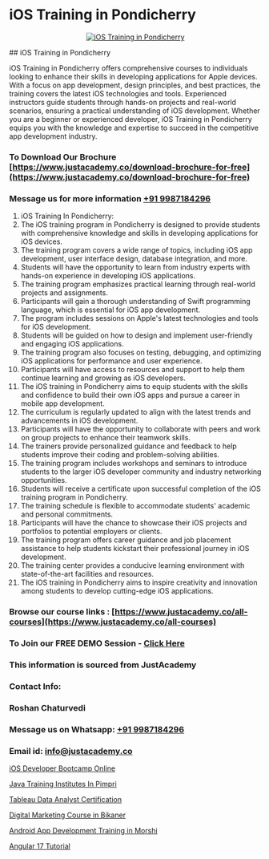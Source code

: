 # iOS Training in Pondicherry

<p align="center">
  <a href="https://justacademy.co/course-detail/ios-training">
    <img src="https://justacademy.co/storage2/course_image/1676636008_course_image.webp" alt="iOS Training in Pondicherry">
  </a>
</p>
## iOS Training in Pondicherry

iOS Training in Pondicherry offers comprehensive courses to individuals looking to enhance their skills in developing applications for Apple devices. With a focus on app development, design principles, and best practices, the training covers the latest iOS technologies and tools. Experienced instructors guide students through hands-on projects and real-world scenarios, ensuring a practical understanding of iOS development. Whether you are a beginner or experienced developer, iOS Training in Pondicherry equips you with the knowledge and expertise to succeed in the competitive app development industry.
### To Download Our Brochure [https://www.justacademy.co/download-brochure-for-free](https://www.justacademy.co/download-brochure-for-free)
### Message us for more information [+91 9987184296](https://api.whatsapp.com/send?phone=919987184296)
1) iOS Training In Pondicherry:
1) The iOS training program in Pondicherry is designed to provide students with comprehensive knowledge and skills in developing applications for iOS devices.
2) The training program covers a wide range of topics, including iOS app development, user interface design, database integration, and more.
3) Students will have the opportunity to learn from industry experts with hands-on experience in developing iOS applications.
4) The training program emphasizes practical learning through real-world projects and assignments.
5) Participants will gain a thorough understanding of Swift programming language, which is essential for iOS app development.
6) The program includes sessions on Apple's latest technologies and tools for iOS development.
7) Students will be guided on how to design and implement user-friendly and engaging iOS applications.
8) The training program also focuses on testing, debugging, and optimizing iOS applications for performance and user experience.
9) Participants will have access to resources and support to help them continue learning and growing as iOS developers.
10) The iOS training in Pondicherry aims to equip students with the skills and confidence to build their own iOS apps and pursue a career in mobile app development.
11) The curriculum is regularly updated to align with the latest trends and advancements in iOS development.
12) Participants will have the opportunity to collaborate with peers and work on group projects to enhance their teamwork skills.
13) The trainers provide personalized guidance and feedback to help students improve their coding and problem-solving abilities.
14) The training program includes workshops and seminars to introduce students to the larger iOS developer community and industry networking opportunities.
15) Students will receive a certificate upon successful completion of the iOS training program in Pondicherry.
16) The training schedule is flexible to accommodate students' academic and personal commitments.
17) Participants will have the chance to showcase their iOS projects and portfolios to potential employers or clients.
18) The training program offers career guidance and job placement assistance to help students kickstart their professional journey in iOS development.
19) The training center provides a conducive learning environment with state-of-the-art facilities and resources.
20) The iOS training in Pondicherry aims to inspire creativity and innovation among students to develop cutting-edge iOS applications.

### Browse our course links : [https://www.justacademy.co/all-courses](https://www.justacademy.co/all-courses) 
### To Join our FREE DEMO Session - [Click Here](https://www.justacademy.co/register-for-course-demo)


### This information is sourced from JustAcademy
### Contact Info:
### Roshan Chaturvedi
### Message us on Whatsapp: [+91 9987184296](https://api.whatsapp.com/send?phone=919987184296)
### Email id: [info@justacademy.co](mailto:info@justacademy.co)
                
[iOS Developer Bootcamp Online](0)

[Java Training Institutes In Pimpri](https://www.linkedin.com/pulse/java-training-institutes-pimpri-justacademy-chicago-rrbte?trackingId=Z8k7sn6kvu7hyMe7BIqmZg%3D%3D&lipi=urn%3Ali%3Apage%3Ad_flagship3_company_admin%3BxzhODhyIS1OF3GFeJJCsZw%3D%3D)

[Tableau Data Analyst Certification](https://medium.com/@abhidnya.1068/tableau-data-analyst-certification-5a27cd69e66b)

[Digital Marketing Course in Bikaner](https://medium.com/@akanshapatil/digital-marketing-course-in-bikaner-8f7e85113d08)

[Android App Development Training in Morshi](https://justacademyin.github.io/justacademy/android-app-development-training-in-morshi)

[Angular 17 Tutorial](https://justacademyin.github.io/justacademy/angular-17-tutorial)

